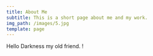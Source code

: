 ```yaml
---
title: About Me
subtitle: This is a short page about me and my work.
img_path: /images/5.jpg
template: page
---
```


Hello Darkness my old friend. !